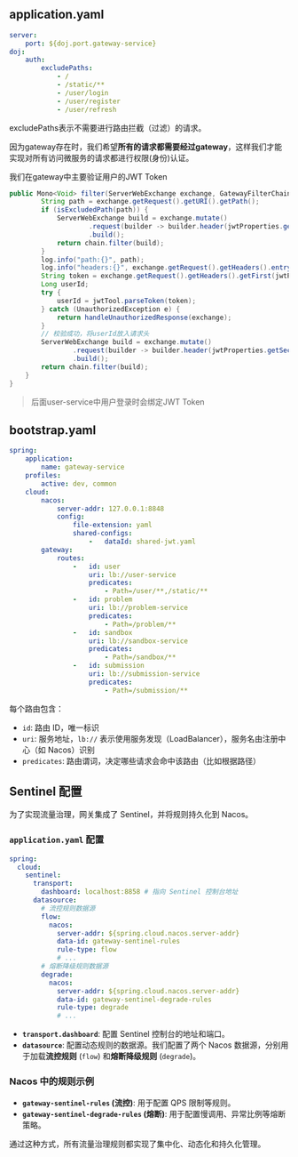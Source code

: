 ## application.yaml

```yaml
server:
    port: ${doj.port.gateway-service}
doj:
    auth:
        excludePaths:
            - /
            - /static/**
            - /user/login
            - /user/register
            - /user/refresh
```

excludePaths表示不需要进行路由拦截（过滤）的请求。

因为gateway存在时，我们希望**所有的请求都需要经过gateway**，这样我们才能实现对所有访问微服务的请求都进行权限(身份)认证。

我们在gateway中主要验证用户的JWT Token

```java
public Mono<Void> filter(ServerWebExchange exchange, GatewayFilterChain chain) {
        String path = exchange.getRequest().getURI().getPath();
        if (isExcludedPath(path)) {
            ServerWebExchange build = exchange.mutate()
                    .request(builder -> builder.header(jwtProperties.getSecretKey(), String.valueOf(0)))
                    .build();
            return chain.filter(build);
        }
        log.info("path:{}", path);
        log.info("headers:{}", exchange.getRequest().getHeaders().entrySet());
        String token = exchange.getRequest().getHeaders().getFirst(jwtProperties.getAuthorization());
        Long userId;
        try {
            userId = jwtTool.parseToken(token);
        } catch (UnauthorizedException e) {
            return handleUnauthorizedResponse(exchange);
        }
        // 校验成功，将userId放入请求头
        ServerWebExchange build = exchange.mutate()
                .request(builder -> builder.header(jwtProperties.getSecretKey(), String.valueOf(userId)))
                .build();
        return chain.filter(build);
    }
}
```

> 后面user-service中用户登录时会绑定JWT Token

## bootstrap.yaml

```yaml
spring:
    application:
        name: gateway-service
    profiles:
        active: dev, common
    cloud:
        nacos:
            server-addr: 127.0.0.1:8848
            config:
                file-extension: yaml
                shared-configs:
                    -   dataId: shared-jwt.yaml
        gateway:
            routes:
                -   id: user
                    uri: lb://user-service
                    predicates:
                        - Path=/user/**,/static/**
                -   id: problem
                    uri: lb://problem-service
                    predicates:
                        - Path=/problem/**
                -   id: sandbox
                    uri: lb://sandbox-service
                    predicates:
                        - Path=/sandbox/**
                -   id: submission
                    uri: lb://submission-service
                    predicates:
                        - Path=/submission/**
```

每个路由包含：

- `id`: 路由 ID，唯一标识
- `uri`: 服务地址，`lb://` 表示使用服务发现（LoadBalancer），服务名由注册中心（如 Nacos）识别
- `predicates`: 路由谓词，决定哪些请求会命中该路由（比如根据路径）

## Sentinel 配置

为了实现流量治理，网关集成了 Sentinel，并将规则持久化到 Nacos。

### `application.yaml` 配置

```yaml
spring:
  cloud:
    sentinel:
      transport:
        dashboard: localhost:8858 # 指向 Sentinel 控制台地址
      datasource:
        # 流控规则数据源
        flow:
          nacos:
            server-addr: ${spring.cloud.nacos.server-addr}
            data-id: gateway-sentinel-rules
            rule-type: flow
            # ...
        # 熔断降级规则数据源
        degrade:
          nacos:
            server-addr: ${spring.cloud.nacos.server-addr}
            data-id: gateway-sentinel-degrade-rules
            rule-type: degrade
            # ...
```

- **`transport.dashboard`**: 配置 Sentinel 控制台的地址和端口。
- **`datasource`**: 配置动态规则的数据源。我们配置了两个 Nacos 数据源，分别用于加载**流控规则** (`flow`) 和**熔断降级规则** (`degrade`)。

### Nacos 中的规则示例

- **`gateway-sentinel-rules` (流控)**: 用于配置 QPS 限制等规则。
- **`gateway-sentinel-degrade-rules` (熔断)**: 用于配置慢调用、异常比例等熔断策略。

通过这种方式，所有流量治理规则都实现了集中化、动态化和持久化管理。